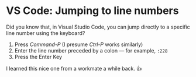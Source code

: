 # VS Code: Jumping to line numbers

Did you know that, in Visual Studio Code, you can jump directly to a specific line number using the keyboard?

1. Press _Command-P_ (I presume _Ctrl-P_ works similarly)
2. Enter the line number preceded by a colon — for example, `:228`
3. Press the Enter Key

I learned this nice one from a workmate a while back. 👍
